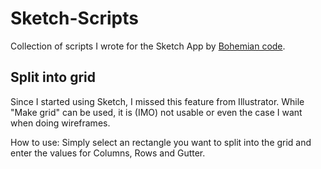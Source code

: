 Sketch-Scripts
==============

Collection of scripts I wrote for the Sketch App by [Bohemian code](http://www.bohemiancoding.com/sketch).

## Split into grid

Since I started using Sketch, I missed this feature from Illustrator. While "Make grid" can be used, it is (IMO) not usable or 
even the case I want when doing wireframes.

How to use: Simply select an rectangle you want to split into the grid and enter the values for Columns, Rows and Gutter.



